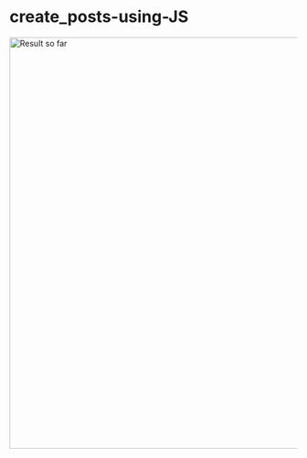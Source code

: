 # create_posts-using-JS

<img src="https://dev-to-uploads.s3.amazonaws.com/uploads/articles/8cr1ueopcx4bfgz7j8ov.gif" alt="Result so far" width="1036" height="720" loading="lazy">
